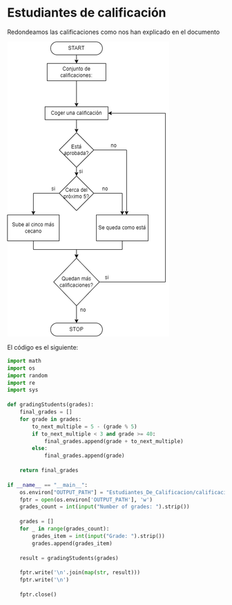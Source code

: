 # Estudiantes de calificación

Redondeamos las calificaciones como nos han explicado en el documento

![Calificación](https://github.com/LeonardoLLP/groupproject/blob/main/Estudiantes_De_Calificacion/calificaciones.drawio.png)

El código es el siguiente:

```python
import math
import os
import random
import re
import sys

def gradingStudents(grades):
    final_grades = []
    for grade in grades:
        to_next_multiple = 5 - (grade % 5)
        if to_next_multiple < 3 and grade >= 40:
            final_grades.append(grade + to_next_multiple)
        else:
            final_grades.append(grade)

    return final_grades

if __name__ == "__main__":
    os.environ["OUTPUT_PATH"] = "Estudiantes_De_Calificacion/calificaciones.txt"
    fptr = open(os.environ['OUTPUT_PATH'], 'w')
    grades_count = int(input("Number of grades: ").strip())

    grades = []
    for _ in range(grades_count):
        grades_item = int(input("Grade: ").strip())
        grades.append(grades_item)

    result = gradingStudents(grades)

    fptr.write('\n'.join(map(str, result)))
    fptr.write('\n')

    fptr.close()
```

